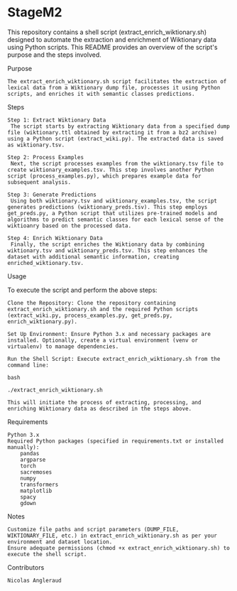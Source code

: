 # StageM2
This repository contains a shell script (extract_enrich_wiktionary.sh) designed to automate the extraction and enrichment of Wiktionary data using Python scripts. This README provides an overview of the script's purpose and the steps involved.

Purpose

    The extract_enrich_wiktionary.sh script facilitates the extraction of lexical data from a Wiktionary dump file, processes it using Python scripts, and enriches it with semantic classes predictions.

Steps

    Step 1: Extract Wiktionary Data
     The script starts by extracting Wiktionary data from a specified dump file (wiktionary.ttl obtained by extracting it from a bz2 archive) using a Python script (extract_wiki.py). The extracted data is saved as wiktionary.tsv.
     
    Step 2: Process Examples
     Next, the script processes examples from the wiktionary.tsv file to create wiktionary_examples.tsv. This step involves another Python script (process_examples.py), which prepares example data for subsequent analysis.
    
    Step 3: Generate Predictions
     Using both wiktionary.tsv and wiktionary_examples.tsv, the script generates predictions (wiktionary_preds.tsv). This step employs get_preds.py, a Python script that utilizes pre-trained models and algorithms to predict semantic classes for each lexical sense of the wiktioanry based on the processed data.
    
    Step 4: Enrich Wiktionary Data
     Finally, the script enriches the Wiktionary data by combining wiktionary.tsv and wiktionary_preds.tsv. This step enhances the dataset with additional semantic information, creating enriched_wiktionary.tsv.
    
Usage

To execute the script and perform the above steps:

    Clone the Repository: Clone the repository containing extract_enrich_wiktionary.sh and the required Python scripts (extract_wiki.py, process_examples.py, get_preds.py, enrich_wiktionary.py).

    Set Up Environment: Ensure Python 3.x and necessary packages are installed. Optionally, create a virtual environment (venv or virtualenv) to manage dependencies.

    Run the Shell Script: Execute extract_enrich_wiktionary.sh from the command line:

    bash

    ./extract_enrich_wiktionary.sh

    This will initiate the process of extracting, processing, and enriching Wiktionary data as described in the steps above.

Requirements

    Python 3.x
    Required Python packages (specified in requirements.txt or installed manually):
        pandas
        argparse
        torch
        sacremoses
        numpy
        transformers
        matplotlib
        spacy
        gdown

Notes

    Customize file paths and script parameters (DUMP_FILE, WIKTIONARY_FILE, etc.) in extract_enrich_wiktionary.sh as per your environment and dataset location.
    Ensure adequate permissions (chmod +x extract_enrich_wiktionary.sh) to execute the shell script.

Contributors

    Nicolas Angleraud
